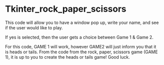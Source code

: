 # Tkinter_rock_paper_scissors

This code will allow you to have a window pop up, write your name, and see if the user would like to play.

If yes is selected, then the user gets a choice between Game 1 & Game 2. 

For this code, GAME 1 will work, however GAME2 will just inform you that it is heads or tails. From the code from the rock, paper, scissors game (GAME 1), it is up to you to create the heads or tails game! Good luck.
